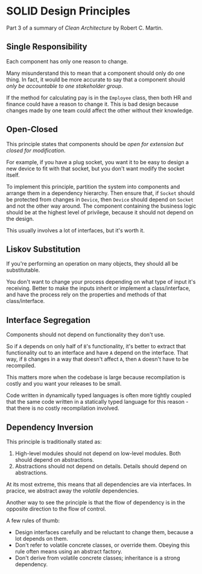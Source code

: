 # SOLID Design Principles

Part 3 of a summary of *Clean Architecture* by Robert C. Martin.

## Single Responsibility

Each component has only one reason to change. 

Many misunderstand this to mean that a component should only do one thing. In fact, it would be more accurate to say that a component should *only be accountable to one stakeholder group*.

If the method for calculating pay is in the `Employee` class, then both HR and finance could have a reason to change it. This is bad design because changes made by one team could affect the other without their knowledge.

## Open-Closed

This principle states that components should be *open for extension but closed for modification*.

For example, if you have a plug socket, you want it to be easy to design a new device to fit with that socket, but you don't want modify the socket itself.

To implement this principle, partition the system into components and arrange them in a dependency hierarchy. Then ensure that, if `Socket` should be protected from changes in `Device`, then `Device` should depend on `Socket` and not the other way around. The component containing the business logic should be at the highest level of privilege, because it should not depend on the design.

This usually involves a lot of interfaces, but it's worth it.

## Liskov Substitution

If you're performing an operation on many objects, they should all be substitutable.

You don't want to change your process depending on what type of input it's receiving. Better to make the inputs inherit or implement a class/interface, and have the process rely on the properties and methods of that class/interface.

## Interface Segregation

Components should not depend on functionality they don't use.

So if `A` depends on only half of `B`'s functionality, it's better to extract that functionality out to an interface and have `A` depend on the interface. That way, if `B` changes in a way that doesn't affect `A`, then `A` doesn't have to be recompiled.

This matters more when the codebase is large because recompilation is costly and you want your releases to be small.

Code written in dynamically typed languages is often more tightly coupled that the same code written in a statically typed language for this reason - that there is no costly recompilation involved.

## Dependency Inversion

This principle is traditionally stated as:

1. High-level modules should not depend on low-level modules. Both should depend on abstractions.
2. Abstractions should not depend on details. Details should depend on abstractions.

At its most extreme, this means that all dependencies are via interfaces. In pracice, we abstract away the *volatile* dependencies.

Another way to see the principle is that the flow of dependency is in the opposite direction to the flow of control.

A few rules of thumb:
- Design interfaces carefully and be reluctant to change them, because a lot depends on them.
- Don't refer to volatile concrete classes, or override them. Obeying this rule often means using an abstract factory.
- Don't derive from volatile concrete classes; inheritance is a strong dependency.
